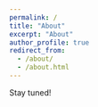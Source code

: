 ```yaml
---
permalink: /
title: "About"
excerpt: "About"
author_profile: true
redirect_from: 
  - /about/
  - /about.html
---
```


Stay tuned!

